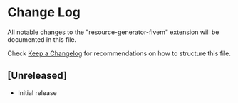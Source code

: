 # Change Log

All notable changes to the "resource-generator-fivem" extension will be documented in this file.

Check [Keep a Changelog](http://keepachangelog.com/) for recommendations on how to structure this file.

## [Unreleased]

- Initial release